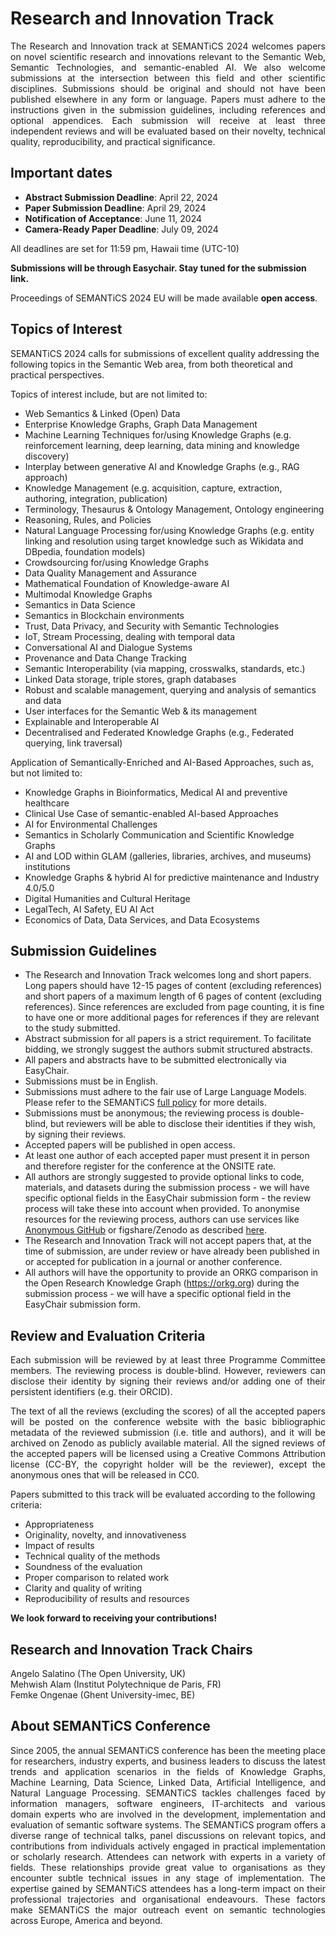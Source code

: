 # Research and Innovation Track
 <p  style="text-align: justify !important;">
The Research and Innovation track at SEMANTiCS 2024 welcomes papers on novel scientific research and innovations relevant to the Semantic Web, Semantic Technologies, and semantic-enabled AI. We also welcome submissions at the intersection between this field and other scientific disciplines. Submissions should be original and should not have been published elsewhere in any form or language. Papers must adhere to the instructions given in the submission guidelines, including references and optional appendices. Each submission will receive at least three independent reviews and will be evaluated based on their novelty, technical quality, reproducibility, and practical significance.


## Important dates
* **Abstract Submission Deadline**: April 22, 2024
* **Paper Submission Deadline**: April 29, 2024
* **Notification of Acceptance**: June 11, 2024
* **Camera-Ready Paper Deadline**: July 09, 2024

All deadlines are set for 11:59 pm, Hawaii time (UTC-10)

__Submissions will be through Easychair. Stay tuned for the submission link.__

Proceedings of SEMANTiCS 2024 EU will be made available __open access__.


## Topics of Interest
SEMANTiCS 2024 calls for submissions of excellent quality addressing the following topics in the Semantic Web area, from both theoretical and practical perspectives.

Topics of interest include, but are not limited to:
* Web Semantics & Linked (Open) Data 
* Enterprise Knowledge Graphs, Graph Data Management
* Machine Learning Techniques for/using Knowledge Graphs (e.g. reinforcement learning, deep learning, data mining and knowledge discovery)
* Interplay between generative AI and Knowledge Graphs (e.g., RAG approach)
* Knowledge Management (e.g.  acquisition, capture, extraction, authoring, integration, publication)
* Terminology, Thesaurus & Ontology Management, Ontology engineering
* Reasoning, Rules, and Policies 
* Natural Language Processing for/using Knowledge Graphs (e.g. entity linking and resolution using target knowledge such as Wikidata and DBpedia, foundation models)
* Crowdsourcing for/using Knowledge Graphs
* Data Quality Management and Assurance
* Mathematical Foundation of Knowledge-aware AI 
* Multimodal Knowledge Graphs
* Semantics in Data Science 
* Semantics in Blockchain environments
* Trust, Data Privacy, and Security with Semantic Technologies
* IoT, Stream Processing, dealing with temporal data
* Conversational AI and Dialogue Systems 
* Provenance and Data Change Tracking
* Semantic Interoperability (via mapping, crosswalks, standards, etc.)
* Linked Data storage, triple stores, graph databases
* Robust and scalable management, querying and analysis of semantics and data
* User interfaces for the Semantic Web & its management
* Explainable and Interoperable AI
* Decentralised and Federated Knowledge Graphs (e.g., Federated querying, link traversal)

Application of Semantically-Enriched and AI-Based Approaches, such as, but not limited to:
* Knowledge Graphs in Bioinformatics, Medical AI and preventive healthcare
* Clinical Use Case of semantic-enabled AI-based Approaches
* AI for Environmental Challenges  
* Semantics in Scholarly Communication and Scientific Knowledge Graphs
* AI and LOD within GLAM (galleries, libraries, archives, and museums) institutions
* Knowledge Graphs & hybrid AI for predictive maintenance and Industry 4.0/5.0
* Digital Humanities and Cultural Heritage
* LegalTech, AI Safety, EU AI Act
* Economics of Data, Data Services, and Data Ecosystems


## Submission Guidelines
* The Research and Innovation Track welcomes long and short papers. Long papers should have 12-15 pages of content (excluding references) and short papers of a maximum length of 6 pages of content (excluding references). Since references are excluded from page counting, it is fine to have one or more additional pages for references if they are relevant to the study submitted.  
* Abstract submission for all papers is a strict requirement. To facilitate bidding, we strongly suggest the authors submit structured abstracts.
* All papers and abstracts have to be submitted electronically via EasyChair.
* Submissions must be in English.
* Submissions must adhere to the fair use of Large Language Models. Please refer to the SEMANTiCS [full policy](https://2024-eu.semantics.cc/page/llm-policy) for more details.
* Submissions must be anonymous; the reviewing process is double-blind, but reviewers will be able to disclose their identities if they wish, by signing their reviews.
* Accepted papers will be published in open access.
* At least one author of each accepted paper must present it in person and therefore register for the conference at the ONSITE rate.
* All authors are strongly suggested to provide optional links to code, materials, and datasets during the submission process - we will have specific optional  fields in the EasyChair submission form - the review process will take these into account when provided. To anonymise resources for the reviewing process, authors can use services like [Anonymous GitHub](https://anonymous.4open.science/) or figshare/Zenodo as described [here](https://ineed.coffee/post/how-to-disclose-data-for-double-blind-review-and-make-it-archived-open-data-upon-acceptance#double-blind-data-submission-on-figshare).
* The Research and Innovation Track will not accept papers that, at the time of submission, are under review or have already been published in or accepted for publication in a journal or another conference.
* All authors will have the opportunity to provide an ORKG comparison in the Open Research Knowledge Graph (https://orkg.org) during the submission process - we will have a specific optional field in the EasyChair submission form.


## Review and Evaluation Criteria
 <p  style="text-align: justify;">
Each submission will be reviewed by at least three Programme Committee members. The reviewing process is double-blind. However, reviewers can disclose their identity by signing their reviews and/or adding one of their persistent identifiers (e.g. their ORCID).
</p>
<p  style="text-align: justify;">
The text of all the reviews (excluding the scores) of all the accepted papers will be posted on the conference website with the basic bibliographic metadata of the reviewed submission (i.e. title and authors), and it will be archived on Zenodo as publicly available material. All the signed reviews of the accepted papers will be licensed using a Creative Commons Attribution license (CC-BY, the copyright holder will be the reviewer), except the anonymous ones that will be released in CC0.
</p>
Papers submitted to this track will be evaluated according to the following criteria:

* Appropriateness
* Originality, novelty, and innovativeness
* Impact of results
* Technical quality of the methods
* Soundness of the evaluation
* Proper comparison to related work
* Clarity and quality of writing
* Reproducibility of results and resources

__We look forward to receiving your contributions!__


## Research and Innovation Track Chairs
Angelo Salatino (The Open University, UK) <br />
Mehwish Alam (Institut Polytechnique de Paris, FR) <br />
Femke Ongenae (Ghent University-imec, BE) <br />


## About SEMANTiCS Conference
 <p  style="text-align: justify !important;">
Since 2005, the annual SEMANTiCS conference has been the meeting place for researchers, industry experts, and business leaders to discuss the latest trends and application scenarios in the fields of Knowledge Graphs, Machine Learning, Data Science, Linked Data, Artificial Intelligence, and Natural Language Processing.
SEMANTiCS tackles challenges faced by information managers, software engineers, IT-architects and various domain experts who are involved in the development, implementation and evaluation of semantic software systems. The SEMANTiCS program offers a diverse range of technical talks, panel discussions on relevant topics, and contributions from individuals actively engaged in practical implementation or scholarly research. Attendees can network with experts in a variety of fields. These relationships provide great value to organisations as they encounter subtle technical issues in any stage of implementation. The expertise gained by SEMANTiCS attendees has a long-term impact on their professional trajectories and organisational endeavours. These factors make SEMANTiCS the major outreach event on semantic technologies across Europe, America and beyond.
</p>

